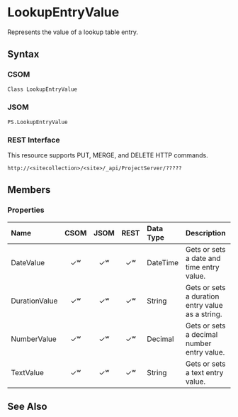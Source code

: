 [comment]: # (Name:LookupEntryValue)
[comment]: # (Type:Object)
[comment]: # (Status:Incomplete)
[comment]: # (GeneratedDate:2016-12-13 02:07:22Z)

# LookupEntryValue

Represents the value of a lookup table entry.



## Syntax

### CSOM

```C#
Class LookupEntryValue 
```
### JSOM

```
PS.LookupEntryValue
```
### REST Interface

This resource supports PUT, MERGE, and DELETE HTTP commands.

```
http://<sitecollection>/<site>/_api/ProjectServer/?????
```


## Members

### Properties

|**Name**|**CSOM**|**JSOM**|**REST**|**Data Type**|**Description**|
|:-----|:-----:|:-----:|:-----:|:-----|:-----|
|DateValue|&#x2713;&#x02B7;|&#x2713;&#x02B7;|&#x2713;&#x02B7;|DateTime|Gets or sets a date and time entry value.|
|DurationValue|&#x2713;&#x02B7;|&#x2713;&#x02B7;|&#x2713;&#x02B7;|String|Gets or sets a duration entry value as a string.|
|NumberValue|&#x2713;&#x02B7;|&#x2713;&#x02B7;|&#x2713;&#x02B7;|Decimal|Gets or sets a decimal number entry value.|
|TextValue|&#x2713;&#x02B7;|&#x2713;&#x02B7;|&#x2713;&#x02B7;|String|Gets or sets a text entry value.|






## See Also
